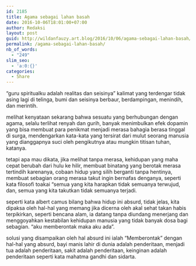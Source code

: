 ```yaml
---
id: 2185
title: Agama sebagai lahan basah
date: 2016-10-06T18:01:00+07:00
author: Redaksi
layout: post
guid: http://wildanfauzy.art.blog/2016/10/06/agama-sebagai-lahan-basah/
permalink: /agama-sebagai-lahan-basah/
nb_of_words:
  - "249"
slim_seo:
  - 'a:0:{}'
categories:
  - Share
---
```

&#8220;guru spiritualku adalah realitas dan seisinya&#8221; kalimat yang terdengar tidak asing lagi di telinga, bumi dan seisinya berbaur, berdampingan, menindih, dan merintih.

melihat kenyataan sekarang bahwa sesuatu yang berhubungan dengan agama, selalu terlihat renyah dan gurih, banyak menimbulkan efek dopamin yang bisa membuat para penikmat menjadi merasa bahagia berasa tinggal di surga, mendengarkan kata-kata yang tersirat dari mulut seorang manusia yang dianggapnya suci oleh pengikutnya atau mungkin titisan tuhan, katanya.

tetapi apa mau dikata, jika melihat tanpa merasa, kehidupan yang maha cepat berubah dari hulu ke hilir, membuat binatang yang berotak merasa tertindih karenanya, cobaan hidup yang silih berganti tanpa hentinya, membuat sebagian orang merasa takut ingin bernafas denganya, seperti kata filosofi toakai &#8220;semua yang kita harapkan tidak semuanya terwujud, dan, semua yang kita takutkan tidak semuanya terjadi.

seperti kata albert camus bilang bahwa hidup ini absurd, tidak jelas, kita dipaksa oleh hal-hal yang memang jika dicerna oleh akal sehat takan habis terpikirkan, seperti bencana alam, ia datang tanpa diundang menerjang dan menggoyahkan kestabilan kehidupan manusia yang tidak banyak dosa bagi sebagian. &#8220;aku memberontak maka aku ada&#8221;.

solusi yang disampaikan oleh hal absurd ini ialah &#8220;Memberontak&#8221; dengan hal-hal yang absurd, bayi manis lahir di dunia adalah penderitaan, menjadi tua adalah penderitaan, sakit adalah penderitaan, keinginan adalah penderitaan seperti kata mahatma gandhi dan sidarta.